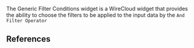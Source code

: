 The Generic Filter Conditions widget is a WireCloud widget that provides the ability to choose the filters to be applied to the input data by the `And Filter Operator`

## References
